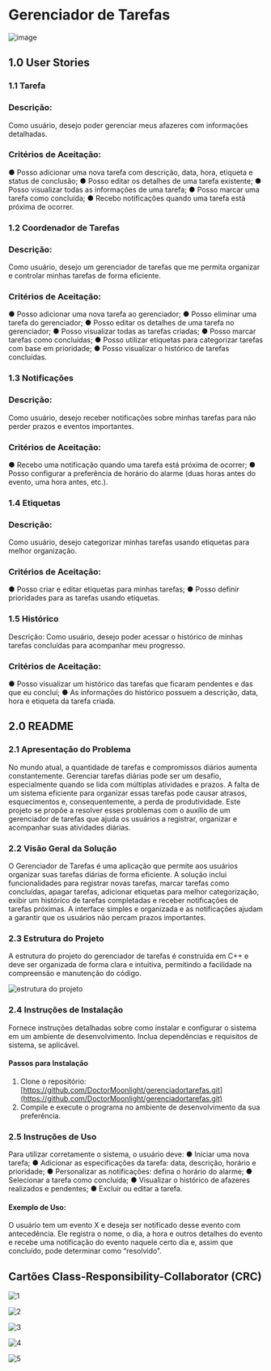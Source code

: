 # Gerenciador de Tarefas
![image](https://github.com/DoctorMoonlight/gerenciadortarefas/assets/174665776/408af570-e754-4d26-8596-72ca5af8927d)



## 1.0 User Stories
### 1.1 Tarefa
### Descrição: 
Como usuário, desejo poder gerenciar meus afazeres com informações detalhadas.
### Critérios de Aceitação:
● Posso adicionar uma nova tarefa com descrição, data, hora, etiqueta e status de conclusão;
● Posso editar os detalhes de uma tarefa existente;
● Posso visualizar todas as informações de uma tarefa;
● Posso marcar uma tarefa como concluída;
● Recebo notificações quando uma tarefa está próxima de ocorrer.

### 1.2 Coordenador de Tarefas
### Descrição: 
Como usuário, desejo um gerenciador de tarefas que me permita organizar e controlar minhas tarefas de forma eficiente.
### Critérios de Aceitação:
● Posso adicionar uma nova tarefa ao gerenciador;
● Posso eliminar uma tarefa do gerenciador;
● Posso editar os detalhes de uma tarefa no gerenciador;
● Posso visualizar todas as tarefas criadas;
● Posso marcar tarefas como concluídas;
● Posso utilizar etiquetas para categorizar tarefas com base em prioridade;
● Posso visualizar o histórico de tarefas concluídas.

### 1.3 Notificações
### Descrição: 
Como usuário, desejo receber notificações sobre minhas tarefas para não perder prazos e eventos importantes.
### Critérios de Aceitação:
● Recebo uma notificação quando uma tarefa está próxima de ocorrer;
● Posso configurar a preferência de horário do alarme (duas horas antes do evento, uma hora antes, etc.).

### 1.4 Etiquetas
### Descrição: 
Como usuário, desejo categorizar minhas tarefas usando etiquetas para melhor organização.
### Critérios de Aceitação:
● Posso criar e editar etiquetas para minhas tarefas;
● Posso definir prioridades para as tarefas usando etiquetas.

### 1.5 Histórico
Descrição: Como usuário, desejo poder acessar o histórico de minhas tarefas concluídas para acompanhar meu progresso.
### Critérios de Aceitação:
● Posso visualizar um histórico das tarefas que ficaram pendentes e das que eu concluí;
● As informações do histórico possuem a descrição, data, hora e etiqueta da tarefa criada.


## 2.0 README

### 2.1 Apresentação do Problema
No mundo atual, a quantidade de tarefas e compromissos diários aumenta constantemente. Gerenciar tarefas diárias pode ser um desafio, especialmente quando se lida com múltiplas atividades e prazos. A falta de um sistema eficiente para organizar essas tarefas pode causar atrasos, esquecimentos e, consequentemente, a perda de produtividade. Este projeto se propõe a resolver esses problemas com o auxílio de um gerenciador de tarefas que ajuda os usuários a registrar, organizar e acompanhar suas atividades diárias.

### 2.2 Visão Geral da Solução
O Gerenciador de Tarefas é uma aplicação que permite aos usuários organizar suas tarefas diárias de forma eficiente. A solução inclui funcionalidades para registrar novas tarefas, marcar tarefas como concluídas, apagar tarefas, adicionar etiquetas para melhor categorização, exibir um histórico de tarefas completadas e receber notificações de tarefas próximas. A interface simples e organizada e as notificações ajudam a garantir que os usuários não percam prazos importantes.

### 2.3 Estrutura do Projeto
A estrutura do projeto do gerenciador de tarefas é construída em C++ e deve ser organizada de forma clara e intuitiva, permitindo a facilidade na compreensão e manutenção do código.

![estrutura do projeto](https://github.com/DoctorMoonlight/gerenciadortarefas/assets/174665776/65a8a65c-f524-47e5-9010-31fd7be6e72f)

### 2.4 Instruções de Instalação
Fornece instruções detalhadas sobre como instalar e configurar o sistema em um ambiente de desenvolvimento. Inclua dependências e requisitos de sistema, se aplicável.

#### Passos para Instalação
1. Clone o repositório: [https://github.com/DoctorMoonlight/gerenciadortarefas.git](https://github.com/DoctorMoonlight/gerenciadortarefas.git)
2. Compile e execute o programa no ambiente de desenvolvimento da sua preferência.

### 2.5 Instruções de Uso
Para utilizar corretamente o sistema, o usuário deve:
● Iniciar uma nova tarefa;
● Adicionar as especificações da tarefa: data, descrição, horário e prioridade;
● Personalizar as notificações: defina o horário do alarme;
● Selecionar a tarefa como concluída;
● Visualizar o histórico de afazeres realizados e pendentes;
● Excluir ou editar a tarefa.

#### Exemplo de Uso:
O usuário tem um evento X e deseja ser notificado desse evento com antecedência. Ele registra o nome, o dia, a hora e outros detalhes do evento e recebe uma notificação do evento naquele certo dia e, assim que concluído, pode determinar como “resolvido”.


## Cartões Class-Responsibility-Collaborator (CRC)

![1](https://github.com/DoctorMoonlight/gerenciadortarefas/assets/174665776/4c6ee445-cc59-4c9e-8fad-cedfcca23a89)

![2](https://github.com/DoctorMoonlight/gerenciadortarefas/assets/174665776/c6e3663a-50ab-4186-8eb7-600c920e307e)

![3](https://github.com/DoctorMoonlight/gerenciadortarefas/assets/174665776/c1fb98bb-9017-49ba-a1fb-190a148bb27b)

![4](https://github.com/DoctorMoonlight/gerenciadortarefas/assets/174665776/8a4db2fc-8752-4745-a0ab-75a4db7e7647)

![5](https://github.com/DoctorMoonlight/gerenciadortarefas/assets/174665776/dd28bec6-75fc-41c8-ac7e-4fe84c2afce9)
